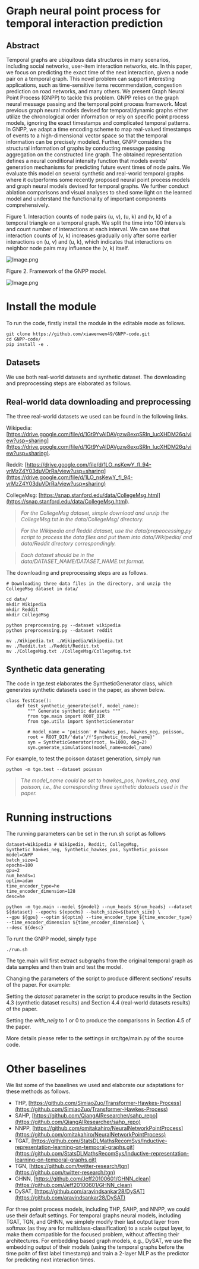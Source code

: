 # Graph neural point process for temporal interaction prediction

## Abstract

Temporal graphs are ubiquitous data structures in many scenarios, including social networks, user-item interaction networks, etc. In this paper, we focus on predicting the exact time of the next interaction, given a node pair on a temporal graph. This novel problem can support interesting applications, such as time-sensitive items recommendation, congestion prediction on road networks, and many others. We present Graph Neural Point Process (GNPP) to tackle this problem. GNPP relies on the graph neural message passing and the temporal point process framework. Most previous graph neural models devised for temporal/dynamic graphs either utilize the chronological order information or rely on specific point process models, ignoring the exact timestamps and complicated temporal patterns. In GNPP, we adapt a time encoding scheme to map real-valued timestamps of events to a high-dimensional vector space so that the temporal information can be precisely modeled. Further, GNPP considers the structural information of graphs by conducting message passing aggregation on the constructed line graph. The obtained representation defines a neural conditional intensity function that models events' generation mechanisms for predicting future event times of node pairs. We evaluate this model on several synthetic and real-world temporal graphs where it outperforms some recently proposed neural point process models and graph neural models devised for temporal graphs. We further conduct ablation comparisons and visual analyses to shed some light on the learned model and understand the functionality of important components comprehensively.

Figure 1. Interaction counts of node pairs (u, v), (u, k) and (v, k) of a temporal triangle on a temporal graph. We split the time into 100 intervals and count number of interactions at each interval. We can see that interaction counts of (v, k) increases gradually only after some earlier interactions on (u, v) and (u, k), which indicates that interactions on neighbor node pairs may influence the (v, k) itself.

![Image.png](Image.png)

Figure 2. Framework of the GNPP model.

![Image.png](Image%20(2).png)

# Install the module

To run the code, firstly install the module in the editable mode as follows.

```other
git clone https://github.com/xiawenwen49/GNPP-code.git
cd GNPP-code/
pip install -e .
```

## Datasets

We use both real-world datasets and synthetic dataset. The downloading and preprocessing steps are elaborated as follows.

## Real-world data downloading and preprocessing

The three real-world datasets we used can be found in the following links.

Wikipedia: [https://drive.google.com/file/d/1Gt9YvAlDAVgzw8exqSRIn_lucXHDM26q/view?usp=sharing](https://drive.google.com/file/d/1Gt9YvAlDAVgzw8exqSRIn_lucXHDM26q/view?usp=sharing).

Reddit: [https://drive.google.com/file/d/1LO_nsKewY_fI_94-yrMzZ4Y03duVDrRa/view?usp=sharing](https://drive.google.com/file/d/1LO_nsKewY_fI_94-yrMzZ4Y03duVDrRa/view?usp=sharing)

CollegeMsg: [https://snap.stanford.edu/data/CollegeMsg.html](https://snap.stanford.edu/data/CollegeMsg.html).

> *For the CollegeMsg dataset, simple download and unzip the CollegeMsg.txt in the data/CollegeMsg/ directory.*

> *For the Wikipedia and Reddit dataset, use the data/prepeocessing.py script to process the data files and put them into data/Wikipedia/ and data/Reddit directory correspondingly.*

> *Each dataset should be in the data/DATASET_NAME/DATASET_NAME.txt format.*

The downloading and preprocessing steps are as follows.

```other
# Downloading three data files in the directory, and unzip the CollegeMsg dataset in data/

cd data/
mkdir Wikipedia
mkdir Reddit
mkdir CollegeMsg

python preprocessing.py --dataset wikipedia
python preprocessing.py --dataset reddit

mv ./Wikipedia.txt ./Wikipedia/Wikipedia.txt
mv ./Reddit.txt ./Reddit/Reddit.txt
mv ./CollegeMsg.txt ./CollegeMsg/CollegeMsg.txt
```

## Synthetic data generating

The code in tge.test elaborates the SyntheticGenerator class, which generates synthetic datasets used in the paper, as shown below.

```other
class TestCase():
    def test_synthetic_generate(self, model_name):
        """ Generate synthetic datasets """
        from tge.main import ROOT_DIR
        from tge.utils import SyntheticGenerator
        
        # model_name = 'poisson' # hawkes_pos, hawkes_neg, poisson,
        root = ROOT_DIR/'data'/f'Synthetic_{model_name}'
        syn = SyntheticGenerator(root, N=1000, deg=2)
        syn.generate_simulations(model_name=model_name)
```

For example, to test the poisson dataset generation, simply run

```other
python -m tge.test --dataset poisson
```

> T*he model_name could be set to hawkes_pos, hawkes_neg, and poisson, i.e., the corresponding three synthetic datasets used in the paper.*

# Running instructions

The running parameters can be set in the run.sh script as follows

```other
dataset=Wikipedia # Wikipedia, Reddit, CollegeMsg, Synthetic_hawkes_neg, Synthetic_hawkes_pos, Synthetic_poisson
model=GNPP
batch_size=1
epochs=100
gpu=2
num_heads=1
optim=adam
time_encoder_type=he
time_encoder_dimension=128
desc=he

python -m tge.main --model ${model} --num_heads ${num_heads} --dataset ${dataset} --epochs ${epochs} --batch_size=${batch_size} \
--gpu ${gpu} --optim ${optim} --time_encoder_type ${time_encoder_type} --time_encoder_dimension ${time_encoder_dimension} \
--desc ${desc}
```

To runt the GNPP model, simply type

```other
./run.sh
```

The tge.main will first extract subgraphs from the original temporal graph as data samples and then train and test the model.

Changing the parameters of the script to produce different sections’ results of the paper. For example:

Setting the *dataset* parameter in the script to produce results in the Section 4.3 (synthetic dataset results) and Section 4.4 (real-world datasets results) of the paper.

Setting the *with_neig* to 1 or 0 to produce the comparisons in Section 4.5 of the paper.

More details please refer to the settings in src/tge/main.py of the source code.

# Other baselines

We list some of the baselines we used and elaborate our adaptations for these methods as follows.

- THP, [https://github.com/SimiaoZuo/Transformer-Hawkes-Process](https://github.com/SimiaoZuo/Transformer-Hawkes-Process)
- SAHP, [https://github.com/QiangAIResearcher/sahp_repo](https://github.com/QiangAIResearcher/sahp_repo)
- NNPP, [https://github.com/omitakahiro/NeuralNetworkPointProcess](https://github.com/omitakahiro/NeuralNetworkPointProcess)
- TGAT, [https://github.com/StatsDLMathsRecomSys/Inductive-representation-learning-on-temporal-graphs.git](https://github.com/StatsDLMathsRecomSys/Inductive-representation-learning-on-temporal-graphs.git)
- TGN, [https://github.com/twitter-research/tgn](https://github.com/twitter-research/tgn)
- GHNN, [https://github.com/Jeff20100601/GHNN_clean](https://github.com/Jeff20100601/GHNN_clean)
- DySAT, [https://github.com/aravindsankar28/DySAT](https://github.com/aravindsankar28/DySAT)

For three point process models, including THP, SAHP, and NNPP, we could use their default settings. For temporal graphs neural models, including TGAT, TGN, and GHNN, we simplely modify their last output layer from softmax (as they are for multiclass-classification) to a scale output layer, to make them compatible for the focused problem, without affecting their architectures. For embedding based graph models, e.g., DySAT, we use the embedding output of their models (using the temporal graphs before the time poitn of first label timestamp) and train a 2-layer MLP as the predictor for predicting next interaction times.

